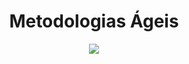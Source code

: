<div align="center">
  <h1> Metodologias Ágeis</h1>
  <img src="https://user-images.githubusercontent.com/102625628/223805511-be6c517e-e5e9-42b0-8658-386390288b7c.png"/>
</div>
